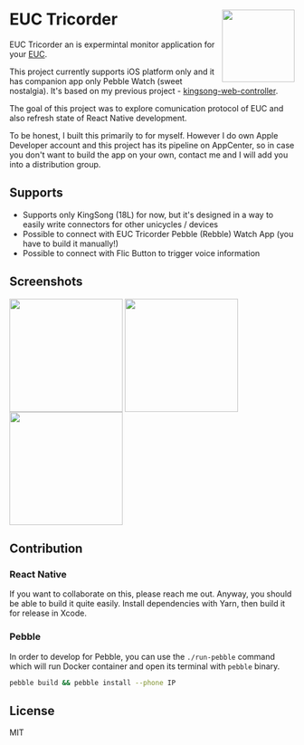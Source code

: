 <h1>EUC Tricorder
  <img src="https://user-images.githubusercontent.com/8135252/75193561-cb6ddc00-5756-11ea-81c0-f0528067a4e3.png"
       align="right" width="128" height="128" />
</h1>

EUC Tricorder an is expermintal monitor application for your [EUC](https://en.wikipedia.org/wiki/Electric_unicycle).

This project currently supports iOS platform only and it has companion app only Pebble Watch (sweet nostalgia). It's based on my previous project - [kingsong-web-controller](https://github.com/jukben/kingsong-web-controller).

The goal of this project was to explore comunication protocol of EUC and also refresh state of React Native development. 

To be honest, I built this primarily to for myself. However I do own Apple Developer account and this project has its pipeline on AppCenter, so in case you don't want to build the app on your own, contact me and I will add you into a distribution group.

## Supports

- Supports only KingSong (18L) for now, but it's designed in a way to easily write connectors for other unicycles / devices
- Possible to connect with EUC Tricorder Pebble (Rebble) Watch App (you have to build it manually!)
- Possible to connect with Flic Button to trigger voice information

## Screenshots

<div>
  <img src="https://user-images.githubusercontent.com/8135252/89432722-bb184f00-d741-11ea-86b3-658a9ecb8e3a.PNG" width="200" align="center"/>
  <img src="https://user-images.githubusercontent.com/8135252/89434364-c1a7c600-d743-11ea-9a3e-ac99bf03e0c9.PNG" width="200" align="center"/>
  <img src="https://user-images.githubusercontent.com/8135252/89432820-daaf7780-d741-11ea-9ae5-f259ac6584d2.jpg" width="200" align="center"/>
</div>

## Contribution

### React Native

If you want to collaborate on this, please reach me out. Anyway, you should be able to build it quite easily. Install dependencies with Yarn, then build it for release in Xcode.

### Pebble

In order to develop for Pebble, you can use the `./run-pebble` command which will run Docker container and open its terminal with `pebble` binary.

```bash
pebble build && pebble install --phone IP
```

## License

MIT
